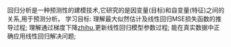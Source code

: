 回归分析是一种预测性的建模技术,它研究的是因变量(目标)和自变量(特征)之间的关系,用于预测分析。
学习目标: 
理解最大似然估计及线性回归MSE损失函数的推导过程; 
理解通过梯度下降[zhihu](优化方法),更新线性回归模型参数过程; 
能在真实数据中正确应用线性回归解决问题;